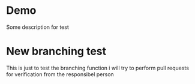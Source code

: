 # Demo

Some description for test
# New branching test
This is just to test the branching function
i will try to perform pull requests for verification from the responsibel person
